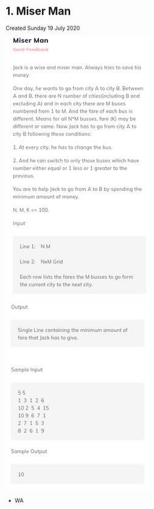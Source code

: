 # 1. Miser Man

Created Sunday 19 July 2020

![](/assets/1._Miser_Man_-_40-image-1.png)
![](/assets/1._Miser_Man_-_40-image-2.png)

- WA

